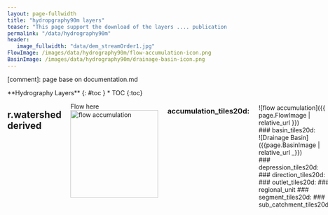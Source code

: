 ```yaml
---
layout: page-fullwidth
title: "hydropgraphy90m layers"
teaser: "This page support the download of the layers .... publication ...."
permalink: "/data/hydrography90m"
header:
   image_fullwidth: "data/dem_streamOrder1.jpg"
FlowImage: /images/data/hydrography90m/flow-accumulation-icon.png
BasinImage: /images/data/hydrography90m/drainage-basin-icon.png
---
```


[comment]: page base on documentation.md

<div class="row">
<div class="medium-4 medium-push-8 columns" markdown="1">
<div class="panel radius" markdown="1">
**Hydrography Layers**
{: #toc }
*  TOC
{:toc}
</div>
</div><!-- /.medium-4.columns -->

<div class="medium-8 medium-pull-4 columns" markdown="1">


## r.watershed derived   


Flow here
<img src="/hydrography.org/images/data/hydrography90m/flow-accumulation-icon.png" alt="flow accumulation" width="200"/>

### accumulation_tiles20d:
<br>
![flow accumulation]({{ page.FlowImage | relative_url }}) 
<br>
### basin_tiles20d: 
<br>
![Drainage Basin]({{page.BasinImage | relative_url _}})
<br>
### depression_tiles20d: 
### direction_tiles20d: 
### outlet_tiles20d: 
### regional_unit
### segment_tiles20d: 
### sub_catchment_tiles20d:


## r.stream.order derived 
test add image icon  {#formats}

bla bla for r.watershed 

### Straller

Download link

### Henke

Download link

